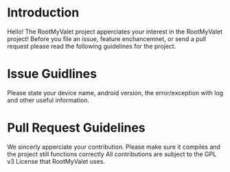 Introduction
=============

Hello! The RootMyValet project apperciates your interest in the RootMyValet project! Before you file an issue, feature enchancemnet, or send a pull request please read the following guidelines for the project.

Issue Guidlines
===============

Please state your device name, android version, the error/exception with log and other useful information.

Pull Request Guidelines
=======================

We sincerly apperciate your contribution.
Please make sure it compiles and the project still functions correctly
All contributions are subject to the GPL v3 License that RootMyValet uses.
